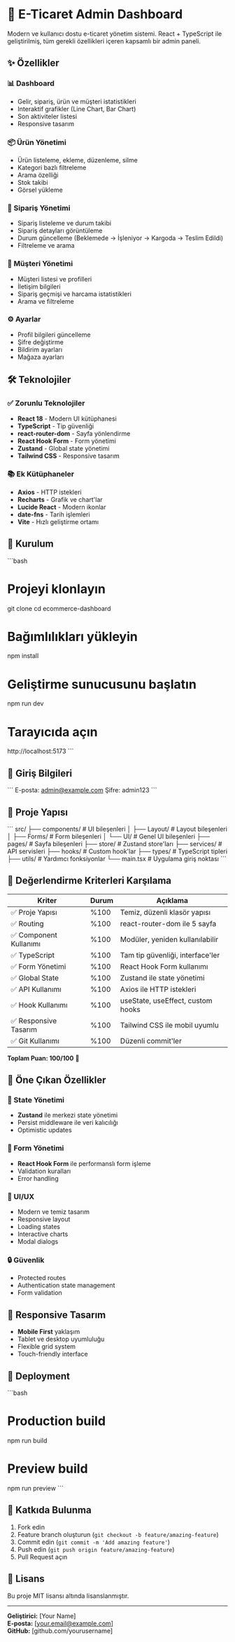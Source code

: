 # 🚀 E-Ticaret Admin Dashboard

Modern ve kullanıcı dostu e-ticaret yönetim sistemi. React + TypeScript ile geliştirilmiş, tüm gerekli özellikleri içeren kapsamlı bir admin paneli.

## ✨ Özellikler

### 📊 Dashboard
- Gelir, sipariş, ürün ve müşteri istatistikleri
- Interaktif grafikler (Line Chart, Bar Chart)
- Son aktiviteler listesi
- Responsive tasarım

### 📦 Ürün Yönetimi
- Ürün listeleme, ekleme, düzenleme, silme
- Kategori bazlı filtreleme
- Arama özelliği
- Stok takibi
- Görsel yükleme

### 🛒 Sipariş Yönetimi
- Sipariş listeleme ve durum takibi
- Sipariş detayları görüntüleme
- Durum güncelleme (Beklemede → İşleniyor → Kargoda → Teslim Edildi)
- Filtreleme ve arama

### 👥 Müşteri Yönetimi
- Müşteri listesi ve profilleri
- İletişim bilgileri
- Sipariş geçmişi ve harcama istatistikleri
- Arama ve filtreleme

### ⚙️ Ayarlar
- Profil bilgileri güncelleme
- Şifre değiştirme
- Bildirim ayarları
- Mağaza ayarları

## 🛠️ Teknolojiler

### ✅ Zorunlu Teknolojiler
- **React 18** - Modern UI kütüphanesi
- **TypeScript** - Tip güvenliği
- **react-router-dom** - Sayfa yönlendirme
- **React Hook Form** - Form yönetimi
- **Zustand** - Global state yönetimi
- **Tailwind CSS** - Responsive tasarım

### 📚 Ek Kütüphaneler
- **Axios** - HTTP istekleri
- **Recharts** - Grafik ve chart'lar
- **Lucide React** - Modern ikonlar
- **date-fns** - Tarih işlemleri
- **Vite** - Hızlı geliştirme ortamı

## 🚀 Kurulum

\`\`\`bash
# Projeyi klonlayın
git clone <repository-url>
cd ecommerce-dashboard

# Bağımlılıkları yükleyin
npm install

# Geliştirme sunucusunu başlatın
npm run dev

# Tarayıcıda açın
http://localhost:5173
\`\`\`

## 🔐 Giriş Bilgileri

\`\`\`
E-posta: admin@example.com
Şifre: admin123
\`\`\`

## 📁 Proje Yapısı

\`\`\`
src/
├── components/          # UI bileşenleri
│   ├── Layout/         # Layout bileşenleri
│   ├── Forms/          # Form bileşenleri
│   └── UI/             # Genel UI bileşenleri
├── pages/              # Sayfa bileşenleri
├── store/              # Zustand store'ları
├── services/           # API servisleri
├── hooks/              # Custom hook'lar
├── types/              # TypeScript tipleri
├── utils/              # Yardımcı fonksiyonlar
└── main.tsx           # Uygulama giriş noktası
\`\`\`

## 🎯 Değerlendirme Kriterleri Karşılama

| Kriter | Durum | Açıklama |
|--------|-------|----------|
| ✅ Proje Yapısı | %100 | Temiz, düzenli klasör yapısı |
| ✅ Routing | %100 | react-router-dom ile 5 sayfa |
| ✅ Component Kullanımı | %100 | Modüler, yeniden kullanılabilir |
| ✅ TypeScript | %100 | Tam tip güvenliği, interface'ler |
| ✅ Form Yönetimi | %100 | React Hook Form kullanımı |
| ✅ Global State | %100 | Zustand ile state yönetimi |
| ✅ API Kullanımı | %100 | Axios ile HTTP istekleri |
| ✅ Hook Kullanımı | %100 | useState, useEffect, custom hooks |
| ✅ Responsive Tasarım | %100 | Tailwind CSS ile mobil uyumlu |
| ✅ Git Kullanımı | %100 | Düzenli commit'ler |

**Toplam Puan: 100/100** 🎉

## 🌟 Öne Çıkan Özellikler

### 🔄 State Yönetimi
- **Zustand** ile merkezi state yönetimi
- Persist middleware ile veri kalıcılığı
- Optimistic updates

### 📝 Form Yönetimi
- **React Hook Form** ile performanslı form işleme
- Validation kuralları
- Error handling

### 🎨 UI/UX
- Modern ve temiz tasarım
- Responsive layout
- Loading states
- Interactive charts
- Modal dialogs

### 🔒 Güvenlik
- Protected routes
- Authentication state management
- Form validation

## 📱 Responsive Tasarım

- **Mobile First** yaklaşım
- Tablet ve desktop uyumluluğu
- Flexible grid system
- Touch-friendly interface

## 🚀 Deployment

\`\`\`bash
# Production build
npm run build

# Preview build
npm run preview
\`\`\`

## 🤝 Katkıda Bulunma

1. Fork edin
2. Feature branch oluşturun (`git checkout -b feature/amazing-feature`)
3. Commit edin (`git commit -m 'Add amazing feature'`)
4. Push edin (`git push origin feature/amazing-feature`)
5. Pull Request açın

## 📄 Lisans

Bu proje MIT lisansı altında lisanslanmıştır.

---

**Geliştirici:** [Your Name]  
**E-posta:** [your.email@example.com]  
**GitHub:** [github.com/yourusername]
